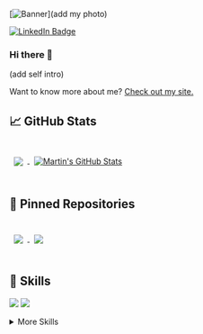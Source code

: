 

<!--
**JasmnC/JasmnC** is a ✨ _special_ ✨ repository because its `README.md` (this file) appears on your GitHub profile.

Here are some ideas to get you started:

- 🔭 I’m currently working on ...
- 🌱 I’m currently learning ...
- 👯 I’m looking to collaborate on ...
- 🤔 I’m looking for help with ...
- 💬 Ask me about ...
- 📫 How to reach me: ...
- 😄 Pronouns: ...
- ⚡ Fun fact: ...
-->

[![Banner]()](add my photo)

[![LinkedIn Badge](https://img.shields.io/badge/LinkedIn-Profile-informational?style=flat&logo=linkedin&logoColor=white&color=0D76A8)](https://www.linkedin.com/in/jasmine-yj-chen/)

### Hi there 👋
(add self intro)

Want to know more about me? [Check out my site.](https://jasmnc.github.io)

## &#x1f4c8; GitHub Stats

<br>
<a href="https://github.com/jasmnc">
  <img align="center" style="margin:0.5rem" src="https://github-readme-stats.vercel.app/api?username=jasmnc&count_private=true&show_icons=true&theme=tokyonight&hide=stars" />
</a>

<a href="https://github.com/jasmnc">
  <img align="center" style="margin:0.5rem" src="https://github-readme-stats.vercel.app/api/top-langs/?username=Jasmnc&theme=tokyonight&layout=compact" alt="Martin's GitHub Stats" />
</a>

<br>

<br>

## 📌 Pinned Repositories

<br>

<a href="https://github.com/JasmnC/Final-Project-PawPal">
  <img align="center" style="margin:0.5rem" src="https://github-readme-stats.vercel.app/api/pin/?username=jasmnc&repo=Final-Project-PawPal&theme=tokyonight" />
</a>
<a href="https://github.com/JasmnC/Word-Puzzle-Game">
  <img align="center" style="margin:0.5rem" src="https://github-readme-stats.vercel.app/api/pin/?username=jasmnc&repo=Word-Puzzle-Game&theme=tokyonight" />
</a>
<br>




<br>

## 💼 Skills

![](https://img.shields.io/badge/Code-Java-informational?style=flat&logo=Java&logoColor=white&color=4AB197)
![](https://img.shields.io/badge/Code-Python-informational?style=flat&logo=Python&logoColor=white&color=4AB197)

<details>
<summary>More Skills</summary>

</details>

<br>
